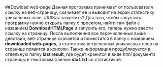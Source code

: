 ##Dowload web-page
Данная программа принимает от пользователя ссылку на 
веб-страницу, скачивает её и выводит на экран статистику
уникальных слов. 
###Как запустить?
Для того, чтобы запустить программу нужно открыть папку 
с проектом, найти там файл с названием __DownloadHTMLPage__
и запусить его, теперь нужно ввести ссылку на страницу.
После выполнения все перечисленных выше действий, веб-странице
скачается и поместится в папку с названием __downloaded web-pages__,
а статистика встреченных уникальных слов на странице появится 
в консоли. Также информация продублируется в отдельную папку
__last result__, где будет хранится в виде *html* документа страницы и 
текстовым файлом __stat.txt__ со статистикой.